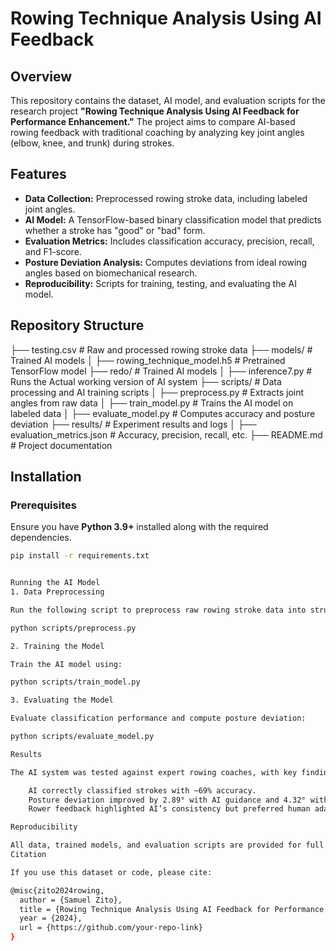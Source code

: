 # Rowing Technique Analysis Using AI Feedback

## Overview
This repository contains the dataset, AI model, and evaluation scripts for the research project **"Rowing Technique Analysis Using AI Feedback for Performance Enhancement."** The project aims to compare AI-based rowing feedback with traditional coaching by analyzing key joint angles (elbow, knee, and trunk) during strokes.

## Features
- **Data Collection:** Preprocessed rowing stroke data, including labeled joint angles.
- **AI Model:** A TensorFlow-based binary classification model that predicts whether a stroke has "good" or "bad" form.
- **Evaluation Metrics:** Includes classification accuracy, precision, recall, and F1-score.
- **Posture Deviation Analysis:** Computes deviations from ideal rowing angles based on biomechanical research.
- **Reproducibility:** Scripts for training, testing, and evaluating the AI model.

## Repository Structure
├── testing.csv                # Raw and processed rowing stroke data
├── models/                 # Trained AI models
│   ├── rowing_technique_model.h5     # Pretrained TensorFlow model
├── redo/                 # Trained AI models
│   ├── inference7.py     # Runs the Actual working version of AI system
├── scripts/                # Data processing and AI training scripts
│   ├── preprocess.py       # Extracts joint angles from raw data
│   ├── train_model.py      # Trains the AI model on labeled data
│   ├── evaluate_model.py   # Computes accuracy and posture deviation
├── results/                # Experiment results and logs
│   ├── evaluation_metrics.json # Accuracy, precision, recall, etc.
├── README.md               # Project documentation


## Installation
### Prerequisites
Ensure you have **Python 3.9+** installed along with the required dependencies.

```sh
pip install -r requirements.txt


Running the AI Model
1. Data Preprocessing

Run the following script to preprocess raw rowing stroke data into structured CSV files:

python scripts/preprocess.py

2. Training the Model

Train the AI model using:

python scripts/train_model.py

3. Evaluating the Model

Evaluate classification performance and compute posture deviation:

python scripts/evaluate_model.py

Results

The AI system was tested against expert rowing coaches, with key findings including:

    AI correctly classified strokes with ~69% accuracy.
    Posture deviation improved by 2.89° with AI guidance and 4.32° with coach guidance.
    Rower feedback highlighted AI’s consistency but preferred human adaptability.

Reproducibility

All data, trained models, and evaluation scripts are provided for full reproducibility. Researchers can modify hyperparameters, train on new datasets, and analyze technique deviations.
Citation

If you use this dataset or code, please cite:

@misc{zito2024rowing,
  author = {Samuel Zito},
  title = {Rowing Technique Analysis Using AI Feedback for Performance Enhancement},
  year = {2024},
  url = {https://github.com/your-repo-link}
}
